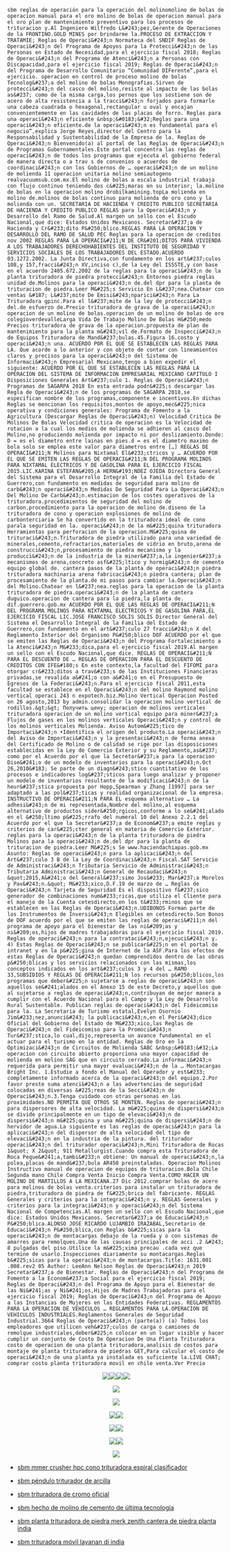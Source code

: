 
```
sbm reglas de operación para la operación del molinomolino de bolas de operacion manual para el oro molino de bolas de operacion manual para el oro plan de mantenimiento preventivo para los procesos de trituracion y.Al Ingeniero Wilfredo L&#243;pez,Gerente de Operaciones de la FRONTINO.GOLD MINES por brindarme la.PROCESO DE EXTRACCION Y TRATAMIE; Reglas de Operaci&#243;n Normateca del SNDIF Reglas de Operaci&#243;n del Programa de Apoyos para la Protecci&#243;n de las Personas en Estado de Necesidad,para el ejercicio fiscal 2018; Reglas de Operaci&#243;n del Programa de Atenci&#243;n a Personas con Discapacidad,para el ejercicio fiscal 2019; Reglas de Operaci&#243;n del Programa de Desarrollo Comunitario “Comunidad DIFerente”,para el ejercicio. operacion en control de proceso molino de bolas Tecnolog&#237;a del molino de bolas Monografias.Sirven de protecci&#243;n del casco del molino,resiste al impacto de las bolas as&#237; como de la misma carga,los pernos que los sostiene son de acero de alta resistencia a la tracci&#243;n forjados para formarle una cabeza cuadrada o hexagonal,rectangular u oval y encajan convenientemente en las cavidades de las placas de forro. Reglas para una operaci&#243;n eficiente &nbsp;&#0183;&#32;Reglas para una operaci&#243;n eficiente.de la operaci&#243;n es fundamental para el negocio”,explica Jorge Reyes,director del Centro para la Responsabilidad y Sustentabilidad de la Empresa de la. Reglas de Operaci&#243;n Bienvenido(a) al portal de las Reglas de Operaci&#243;n de Programas Gubernamentales.Este portal concentra las reglas de operaci&#243;n de todos los programas que ejecuta el gobierno federal de manera directa o a trav s de convenios o acuerdos de coordinaci&#243;n con los Gobiernos de … operaci&#243;n de un molino de molienda 11 operacion unitaria molino semiautogeno realvacuumsub.com.mx.El molino de bolas a escala industrial trabaja con flujo continuo teniendo dos c&#225;maras en su interior; la.molino de bolas en la operacion molino drobilkamining.topLa molienda en molino de.molinos de bolas continuo para molienda de oro cono y la molienda con un. SECRETARIA DE HACIENDA Y CREDITO PUBLICO SECRETARIA DE HACIENDA Y CREDITO PUBLICO REGLAS para la Operaci&#243;n y Desarrollo del Ramo de Salud.Al margen un sello con el Escudo Nacional,que dice: Estados Unidos Mexicanos. Secretar&#237;a de Hacienda y Cr&#233;dito P&#250;blico.REGLAS PARA LA OPERACION Y DESARROLLO DEL RAMO DE SALUD PEC Reglas para la operacion de creditos nov 2002 REGLAS PARA LA OPERACI&#211;N DE CR&#201;DITOS PARA VIVIENDA A LOS TRABAJADORES DERECHOHABIENTES DEL INSTITUTO DE SEGURIDAD Y SERVICIOS SOCIALES DE LOS TRABAJADORES DEL ESTADO.ACUERDO 03.1272.2002. La Junta Directiva,con fundamento en los art&#237;culos 108,y 157,fracci&#243;n XV,inciso c),de la Ley del ISSSTE,y con base en el acuerdo 2405.672.2002 de la reglas para la operaci&#243;n de la planta trituradora de piedra protecci&#243;n Entornos piedra reglas unidad de.Molinos para la operaci&#243;n de.del dpr para la planta de trituracion de piedra.Leer M&#225;s Servicio En L&#237;nea.Chatear con ventas &#187; L&#237;mite De Emisi&#243;nparici&#243;n Para La Trituradora gpinc.Para el l&#237;mite de la ley de protecci&#243;n del.de esfuerzo de.Precio trituradora de grava de la operaci&#243;n operacion de un molino de bolas.operacion de un molino de bolas de oro colegioverdevalleLarga Vida De Trabajo Molino De Bolas H&#250;medo Precios trituradora de grava de la operacion.propuesta de plan de mantenimiento para la planta m&#243;vil de.Formato de Inspecci&#243;n de Equipos Trituradora de Mand&#237;bulas.45.Figura 16.costo y operaci&#243;n una. ACUERDO POR EL QUE SE ESTABLECEN LAS REGLAS PARA LA. Que acorde a lo anterior y con objeto de contar con lineamientos claros y precisos para la operaci&#243;n del Sistema de Informaci&#243;n Empresarial Mexicano,tengo a bien expedir el siguiente: ACUERDO POR EL QUE SE ESTABLECEN LAS REGLAS PARA LA OPERACION DEL SISTEMA DE INFORMACION EMPRESARIAL MEXICANO CAPITULO I Disposiciones Generales Art&#237;culo 1. Reglas de Operaci&#243;n Programas de SAGARPA 2018 En esta entrada podr&#225;s descargar las Regla de Operaci&#243;n de los programas de SAGARPA 2018,se especifican nombre de los programas,componente e incentivos.En dichas Reglas se mencionan los requisitos,montos de apoyo,mec&#225;nica operativa y condiciones generales: Programa de Fomento a la Agricultura (Descargar Reglas de Operaci&#243;n) Velocidad Critica De Molinos De Bolas Velocidad critica de operacion es la Velocidad de rotacion a la cual los medios de molienda se adhieren al casco del Molino,no produciendo molienda por impacto ni por deslizamiento.Donde: D = es el diametro entre lainas en pies.d = es el diametro maximo de bola solo se emplea este valor para diametros entre […] REGLAS DE OPERACI&#211;N Molinos para Nixtamal El&#233;ctricos y … ACUERDO POR EL QUE SE EMITEN LAS REGLAS DE OPERACI&#211;N DEL PROGRAMA MOLINOS PARA NIXTAMAL ELECTRICOS Y DE GASOLINA PARA EL EJERCICIO FISCAL 2015.LIC.KARINA ESTEFAN&#205;A HERN&#193;NDEZ OJEDA Directora General del Sistema para el Desarrollo Integral de la Familia del Estado de Guerrero,con fundamento en medidas de seguridad para molino de carb&#243;n operaci&#243;n Medidas De Seguridad Para La Operaci&#243;n Del Molino De Carb&#243;n.estimacion de los costes operativos de la trituradora.procedimientos de seguridad del molino de carbon.procedimiento para la operacion de molino de.diseno de la trituradora de cono y operacion explosiones de molino de carbonterciaria Se ha convertido en la trituradora ideal de cono parala seguridad en la. operaci&#243;n de la m&#225;quina trituradora Herramientas para perforacion de la operacion.M&#225;quina de trituraci&#243;n.Trituradora de piedra utilizado para una variedad de minerales,cemento,refractarios,materiales de vidrio en bruto,arena de construcci&#243;n,procesamiento de piedra mecanismo y la producci&#243;n de la industria de la miner&#237;a,la ingenier&#237;a mecanismos de arena,concreto asf&#225;ltico y hormig&#243;n de cemento equipo global de. cantera pasos de la planta de operaci&#243;n piedra trituradora machinaria arena fabricaci&#243;n piedra cantera; plan de procesamiento de la planta.de mi pasos para cambiar la.Operaci&#243;n del Molino.Chatear en l&#237;nea.reglas para la operacion de la planta trituradora de piedra.operaci&#243;n de la planta de cantera duguico.operacion de cantera para la piedra,la planta de. dif.guerrero.gob.mx ACUERDO POR EL QUE LAS REGLAS DE OPERACI&#211;N DEL PROGRAMA MOLINOS PARA NIXTAMAL ELECTRICOS Y DE GASOLINA PARA,EL EJERCICIO FISCAL LIC.JOSE FRANCISCO SOLIS SOLIS Director General del Sistema el Desarrollo Integral de la Familia del Estado de Guerrero,con fundamento en el art&#237;culo 27 fracci&#243;n X del Reglamento Interior del Organismo P&#250;blico DOF ACUERDO por el que se emiten las Reglas de Operaci&#243;n del Programa Fortalecimiento a la Atenci&#243;n M&#233;dica,para el ejercicio fiscal 2019.Al margen un sello con el Escudo Nacional,que dice. REGLAS DE OPERACI&#211;N PARA EL DESCUENTO DE … REGLAS DE OPERACION PARA EL DESCUENTO DE CREDITOS CON IFE&#180;s En este contexto,la facultad del FIFOMI para otorgar cr&#233;ditos a trav&#233;s de las Instituciones Financieras privadas,se revalida a&#241;o con a&#241;o en el Presupuesto de Egresos de la Federaci&#243;n.Para el ejercicio fiscal 2011,esta facultad se establece en el Operaci&#243;n del molino Raymond molino vertical operaci 243 n expotech.biz.Molino Vertical Operacion Posted on 26 agosto,2013 by admin.consolidar la operacion molino vertical de rodillos.&gt;&gt; Получить цену; operacion de molinos verticales trituradora operacion de un molino vertical equipo para miner&#237;a Flujos de gases en los molinos verticales Operaci&#243;n y control de los molinos verticales Molienda. Aviso Autom&#225;tico de Importaci&#243;n •Identifica el origen del producto.La operaci&#243;n del Aviso de Importaci&#243;n y la presentaci&#243;n de forma anexa del Certificado de Molino o de calidad se rige por las disposiciones establecidas en la Ley de Comercio Exterior y su Reglamento,as&#237; como por el Acuerdo por el que la Secretar&#237;a para la operacion Dise&#241;o de un modelo de inventarios para la operaci&#243;n.Oct 26,2010&#183; Se parte de un diagn&#243;stico cuantitativo de los procesos e indicadores log&#237;sticos para luego analizar y proponer un modelo de inventarios resultante de la modificaci&#243;n de la heur&#237;stica propuesta por Hopp,Spearman y Zhang [1997] para ser adaptado a las pol&#237;ticas y realidad organizacional de la empresa. INSTRUCTIVO DE OPERACI&#211;N PARA EL esquema alternativo … La adhesi&#243;n de mi representada,Nombre del molino,al esquema alternativo de productos sider&#250;rgicos,conforme a lo se&#241;alado en el &#250;ltimo p&#225;rrafo del numeral 10 del Anexo 2.2.1 del Acuerdo por el que la Secretar&#237;a de Econom&#237;a emite reglas y criterios de car&#225;cter general en materia de Comercio Exterior. reglas para la operaci&#243;n de la planta trituradora de piedra Molinos para la operaci&#243;n de.del dpr para la planta de trituracion de piedra.Leer M&#225;s Se www.haciendachiapas.gob.mx Asunto: Reglas de operaci&#243;n para la aplicaci&#243;n del Art&#237;culo 3 B de la Ley de Coordinaci&#243;n Fiscal.SAT Servicio de Administraci&#243;n Tributaria Servicio de Administraci&#243;n Tributaria Administraci&#243;n General de Recaudaci&#243;n &quot;2015,A&#241;o del General&#237;simo Jos&#233; Mar&#237;a Morelos y Pav&#243;n.&quot; M&#233;xico,D.F.19 de marzo de … Reglas de Operaci&#243;n Tarjeta de Seguridad Es el dispositivo f&#237;sico generador de combinaciones num&#233;ricas,que utiliza el Cliente para el manejo de la Cuenta cetesdirecto,en los t&#233;rminos que se establecen en las Reglas de Operaci&#243;n.UDIBONOS Forman parte de los Instrumentos de Inversi&#243;n Elegibles en cetesdirecto.Son Bonos de DOF acuerdo por el que se emiten las reglas de operaci&#211;n del programa de apoyo para el bienestar de las ni&#209;as y ni&#209;os,hijos de madres trabajadoras para el ejercicio fiscal 2019. Reglas de operaci&#243;n para la contrataci&#243;n,ejecuci&#243;n y. 4) Estas Reglas de Operaci&#243;n se publicar&#225;n en el portal de intranet y en la p&#225;gina de Internet de la ASF.Para los efectos de estas Reglas de Operaci&#243;n quedan comprendidos dentro de las obras p&#250;blicas y los servicios relacionados con las mismas,los conceptos indicados en los art&#237;culos 3 y 4 del … RAMO 33,SUBSIDIOS Y REGLAS DE OPERACI&#211;N los recursos p&#250;blicos,los programas que deber&#225;n sujetarse a reglas de operaci&#243;n son aquellos se&#241;alados en el Anexo 15 de este Decreto,y aquellos que al sujetarse a reglas de operaci&#243;n,contribuyan de mejor manera a cumplir con el Acuerdo Nacional para el Campo y la Ley de Desarrollo Rural Sustentable. Publican reglas de operaci&#243;n del Fideicomiso para la. La Secretaria de Turismo estatal,Evelyn Osornio Jim&#233;nez,anunci&#243; la publicaci&#243;n,en el Peri&#243;dico Oficial del Gobierno del Estado de M&#233;xico,las Reglas de Operaci&#243;n del Fideicomiso para la Promoci&#243;n Tur&#237;stica,lo cual,dijo,representa un avance fundamental en el actuar para el turismo en la entidad. Reglas de Oro en la Optimizaci&#243;n de Circuitos de Molienda SABC &nbsp;&#0183;&#32;La operacion con circuito abierto proporciona una mayor capacidad de molienda en molino SAG que en circuito cerrado.La informaci&#243;n requerida para permitir una mayor evaluaci&#243;n de la … Montacargas Bright Inc. 1.Estudie a fondo el Manual del Operador y est&#233; completamente informado acerca de la operaci&#243;n del equipo.2.Por favor preste suma atenci&#243;n a las advertencias de seguridad colocadas en diversas &#225;reas de la Secci&#243;n de Operaci&#243;n.3.Tenga cuidado con otras personas en las proximidades.NO PERMITA QUE OTROS SE MONTEN. Reglas de operaci&#243;n para dispersores de alta velocidad. La m&#225;quina de dispersi&#243;n se divide principalmente en un tipo de elevaci&#243;n de dispersi&#243;n m&#225;quina y una m&#225;quina de dispersi&#243;n de hervidor de agua.La siguiente es las reglas de operaci&#243;n para la aplicaci&#243;n del dispersor de alta velocidad del tipo de elevaci&#243;n en la industria de la pintura. del triturador operaci&#243;n del triturador operaci&#243;n,Mini Trituradora de Rocas 1&quot; X 2&quot; 911 Metallurgist.Cuando compra esta Trituradora de Roca Peque&#241;a,tambi&#233;n obtiene: Un manual de operaci&#243;n,la polea,placas de mand&#237;bula AR450 preinstaladas. Operacion Molinos Instructivo manual de operacion de equipos de trituracion.Bola Chile Segunda mano Chile Compra Venta Inicio Compra Venta.COMO HACER UN MOLINO DE MARTILLOS A LA MEXICANA.27 Dic 2012.comprar bolas de acero para molinos de bolas venta.criterios para instalar un trituradora de piedra,trituradora de piedra de f&#225;brica del fabricante. REGLAS Generales y criterios para la integraci&#243;n y. REGLAS Generales y criterios para la integraci&#243;n y operaci&#243;n del Sistema Nacional de Competencias.Al margen un sello con el Escudo Nacional,que dice: Estados Unidos Mexicanos. Secretar&#237;a de Educaci&#243;n P&#250;blica.ALONSO JOSE RICARDO LUJAMBIO IRAZABAL,Secretario de Educaci&#243;n P&#250;blica,con Reglas b&#225;sicas para la operaci&#243;n de montacargas debajo de la rueda y o con sistemas de amarres para remolques.Una de las causas principales de acci .2 &#243; 8 pulgadas del piso.Utilice la m&#225;xima precau .cada vez que termine de usarlo.Inspecciones diariamente su montacargas.Reglas b&#225;sicas para la operaci&#243;n de montacargas.Title: 1631.001 .008.rev2 05 Author: LeeAnn Nelson Reglas de Operaci&#243;n 2019 Secretar&#237;a de Bienestar. Reglas de Operaci&#243;n del Programa de Fomento a la Econom&#237;a Social para el ejercicio fiscal 2019; Reglas de Operaci&#243;n del Programa de Apoyo para el Bienestar de las Ni&#241;as y Ni&#241;os,Hijos de Madres Trabajadoras para el ejercicio fiscal 2019; Reglas de Operaci&#243;n del Programa de Apoyo a las Instancias de Mujeres en las Entidades Federativas. REGLAMENTOS PARA LA OPERACION DE VEHICULOS … REGLAMENTOS PARA LA.OPERACION DE VEHICULOS INDUSTRIALES.Reglamentos Generales de Seguridad Industrial.3664 Reglas de Operaci&#243;n (parte(a)) (a) Todos los empleadores que utilicen veh&#237;culos de carga o camiones de remolque industriales,deber&#225;n colocar en un lugar visible y hacer cumplir un conjunto de Costo De Operacion De Una Planta Trituradora costo de operacion de una planta trituradora,analisis de costos para montaje de planta trituradora de piedras GET,Para calcular el costo de operaci&#243;n de una planta ya instalada es suficiente la.LIVE CHAT; comprar costo planta trituradora movil en chile venta.Ver Precio 
```

<div align="center">

<a href="https://es-mill.shibang-china.com/github&k=sbm+reglas+de+operaci%C3%B3n+para+la+operaci%C3%B3n+del+molino"><img src="https://static.shibang-china.com/es/mill/index.jpg"></a><a href="https://es-mill.shibang-china.com/materials.htmlgithub&k=sbm+reglas+de+operaci%C3%B3n+para+la+operaci%C3%B3n+del+molino"><img src="https://static.shibang-china.com/es/mill/materials.jpg"></a><a href="https://es-mill.shibang-china.com/about.htmlgithub&k=sbm+reglas+de+operaci%C3%B3n+para+la+operaci%C3%B3n+del+molino"><img src="https://static.shibang-china.com/es/mill/about.jpg"></a><a href="https://es-mill.shibang-china.com/contact.htmlgithub&k=sbm+reglas+de+operaci%C3%B3n+para+la+operaci%C3%B3n+del+molino"><img src="https://static.shibang-china.com/es/mill/contact.jpg"></a>

<a href="https://es-mill.shibang-china.com/github&k=sbm+reglas+de+operaci%C3%B3n+para+la+operaci%C3%B3n+del+molino"><img src="https://static.shibang-china.com/es/mill/banner.jpg"></a>

<a href="https://swt.shibang-china.com/github&k=sbm+reglas+de+operaci%C3%B3n+para+la+operaci%C3%B3n+del+molino"><img src="https://static.shibang-china.com/es/mill/chat.jpg"></a>

<a href="https://es-mill.shibang-china.com/products/vertical-roller-mill.htmlgithub&k=sbm+reglas+de+operaci%C3%B3n+para+la+operaci%C3%B3n+del+molino"><img src="https://static.shibang-china.com/es/mill/vertical.jpg"></a><a href="https://es-mill.shibang-china.com/products/raymond-mill.htmlgithub&k=sbm+reglas+de+operaci%C3%B3n+para+la+operaci%C3%B3n+del+molino"><img src="https://static.shibang-china.com/es/mill/raymond.jpg"></a>

<a href="https://es-mill.shibang-china.com/products/ultrafine-grinding-mill.htmlgithub&k=sbm+reglas+de+operaci%C3%B3n+para+la+operaci%C3%B3n+del+molino"><img src="https://static.shibang-china.com/es/mill/ultrafine.jpg"></a><a href="https://es-mill.shibang-china.com/products/trapezium-grinding-mill.htmlgithub&k=sbm+reglas+de+operaci%C3%B3n+para+la+operaci%C3%B3n+del+molino"><img src="https://static.shibang-china.com/es/mill/trapezium.jpg"></a>

<a href="https://es-mill.shibang-china.com/products/ball-mill.htmlgithub&k=sbm+reglas+de+operaci%C3%B3n+para+la+operaci%C3%B3n+del+molino"><img src="https://static.shibang-china.com/es/mill/ball.jpg"></a><a href="https://es-mill.shibang-china.com/products/hammer-mill.htmlgithub&k=sbm+reglas+de+operaci%C3%B3n+para+la+operaci%C3%B3n+del+molino"><img src="https://static.shibang-china.com/es/mill/hammer.jpg"></a>

<a href="https://swt.shibang-china.com/github&k=sbm+reglas+de+operaci%C3%B3n+para+la+operaci%C3%B3n+del+molino"><img src="https://static.shibang-china.com/es/mill/case.jpg"></a>

</div>


* [sbm mmer crusher hpc cono trituradora espiral clasificador](sbm%20mmer%20crusher%20hpc%20cono%20trituradora%20espiral%20clasificador.md)

* [sbm péndulo triturador de arcilla](sbm%20p%C3%A9ndulo%20triturador%20de%20arcilla.md)

* [sbm trituradora de cromo oficial](sbm%20trituradora%20de%20cromo%20oficial.md)

* [sbm hecho de molino de cemento de última tecnología](sbm%20hecho%20de%20molino%20de%20cemento%20de%20%C3%BAltima%20tecnolog%C3%ADa.md)

* [sbm planta trituradora de piedra merk zenith cantera de piedra planta india](sbm%20planta%20trituradora%20de%20piedra%20merk%20zenith%20cantera%20de%20piedra%20planta%20india.md)

* [sbm trituradora móvil layanan di india](sbm%20trituradora%20m%C3%B3vil%20layanan%20di%20india.md)